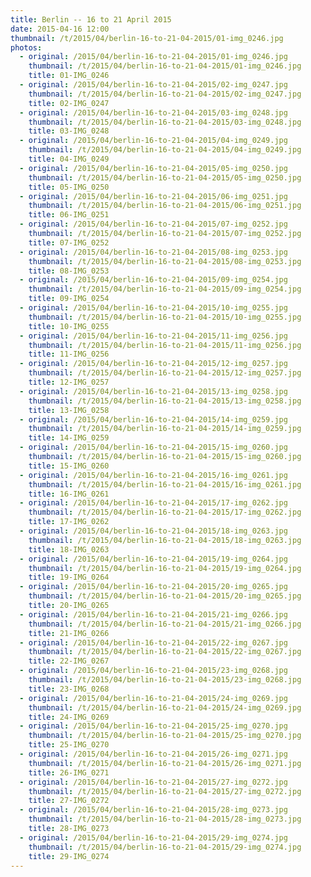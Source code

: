 ```yaml
---
title: Berlin -- 16 to 21 April 2015
date: 2015-04-16 12:00
thumbnail: /t/2015/04/berlin-16-to-21-04-2015/01-img_0246.jpg
photos:
  - original: /2015/04/berlin-16-to-21-04-2015/01-img_0246.jpg
    thumbnail: /t/2015/04/berlin-16-to-21-04-2015/01-img_0246.jpg
    title: 01-IMG_0246
  - original: /2015/04/berlin-16-to-21-04-2015/02-img_0247.jpg
    thumbnail: /t/2015/04/berlin-16-to-21-04-2015/02-img_0247.jpg
    title: 02-IMG_0247
  - original: /2015/04/berlin-16-to-21-04-2015/03-img_0248.jpg
    thumbnail: /t/2015/04/berlin-16-to-21-04-2015/03-img_0248.jpg
    title: 03-IMG_0248
  - original: /2015/04/berlin-16-to-21-04-2015/04-img_0249.jpg
    thumbnail: /t/2015/04/berlin-16-to-21-04-2015/04-img_0249.jpg
    title: 04-IMG_0249
  - original: /2015/04/berlin-16-to-21-04-2015/05-img_0250.jpg
    thumbnail: /t/2015/04/berlin-16-to-21-04-2015/05-img_0250.jpg
    title: 05-IMG_0250
  - original: /2015/04/berlin-16-to-21-04-2015/06-img_0251.jpg
    thumbnail: /t/2015/04/berlin-16-to-21-04-2015/06-img_0251.jpg
    title: 06-IMG_0251
  - original: /2015/04/berlin-16-to-21-04-2015/07-img_0252.jpg
    thumbnail: /t/2015/04/berlin-16-to-21-04-2015/07-img_0252.jpg
    title: 07-IMG_0252
  - original: /2015/04/berlin-16-to-21-04-2015/08-img_0253.jpg
    thumbnail: /t/2015/04/berlin-16-to-21-04-2015/08-img_0253.jpg
    title: 08-IMG_0253
  - original: /2015/04/berlin-16-to-21-04-2015/09-img_0254.jpg
    thumbnail: /t/2015/04/berlin-16-to-21-04-2015/09-img_0254.jpg
    title: 09-IMG_0254
  - original: /2015/04/berlin-16-to-21-04-2015/10-img_0255.jpg
    thumbnail: /t/2015/04/berlin-16-to-21-04-2015/10-img_0255.jpg
    title: 10-IMG_0255
  - original: /2015/04/berlin-16-to-21-04-2015/11-img_0256.jpg
    thumbnail: /t/2015/04/berlin-16-to-21-04-2015/11-img_0256.jpg
    title: 11-IMG_0256
  - original: /2015/04/berlin-16-to-21-04-2015/12-img_0257.jpg
    thumbnail: /t/2015/04/berlin-16-to-21-04-2015/12-img_0257.jpg
    title: 12-IMG_0257
  - original: /2015/04/berlin-16-to-21-04-2015/13-img_0258.jpg
    thumbnail: /t/2015/04/berlin-16-to-21-04-2015/13-img_0258.jpg
    title: 13-IMG_0258
  - original: /2015/04/berlin-16-to-21-04-2015/14-img_0259.jpg
    thumbnail: /t/2015/04/berlin-16-to-21-04-2015/14-img_0259.jpg
    title: 14-IMG_0259
  - original: /2015/04/berlin-16-to-21-04-2015/15-img_0260.jpg
    thumbnail: /t/2015/04/berlin-16-to-21-04-2015/15-img_0260.jpg
    title: 15-IMG_0260
  - original: /2015/04/berlin-16-to-21-04-2015/16-img_0261.jpg
    thumbnail: /t/2015/04/berlin-16-to-21-04-2015/16-img_0261.jpg
    title: 16-IMG_0261
  - original: /2015/04/berlin-16-to-21-04-2015/17-img_0262.jpg
    thumbnail: /t/2015/04/berlin-16-to-21-04-2015/17-img_0262.jpg
    title: 17-IMG_0262
  - original: /2015/04/berlin-16-to-21-04-2015/18-img_0263.jpg
    thumbnail: /t/2015/04/berlin-16-to-21-04-2015/18-img_0263.jpg
    title: 18-IMG_0263
  - original: /2015/04/berlin-16-to-21-04-2015/19-img_0264.jpg
    thumbnail: /t/2015/04/berlin-16-to-21-04-2015/19-img_0264.jpg
    title: 19-IMG_0264
  - original: /2015/04/berlin-16-to-21-04-2015/20-img_0265.jpg
    thumbnail: /t/2015/04/berlin-16-to-21-04-2015/20-img_0265.jpg
    title: 20-IMG_0265
  - original: /2015/04/berlin-16-to-21-04-2015/21-img_0266.jpg
    thumbnail: /t/2015/04/berlin-16-to-21-04-2015/21-img_0266.jpg
    title: 21-IMG_0266
  - original: /2015/04/berlin-16-to-21-04-2015/22-img_0267.jpg
    thumbnail: /t/2015/04/berlin-16-to-21-04-2015/22-img_0267.jpg
    title: 22-IMG_0267
  - original: /2015/04/berlin-16-to-21-04-2015/23-img_0268.jpg
    thumbnail: /t/2015/04/berlin-16-to-21-04-2015/23-img_0268.jpg
    title: 23-IMG_0268
  - original: /2015/04/berlin-16-to-21-04-2015/24-img_0269.jpg
    thumbnail: /t/2015/04/berlin-16-to-21-04-2015/24-img_0269.jpg
    title: 24-IMG_0269
  - original: /2015/04/berlin-16-to-21-04-2015/25-img_0270.jpg
    thumbnail: /t/2015/04/berlin-16-to-21-04-2015/25-img_0270.jpg
    title: 25-IMG_0270
  - original: /2015/04/berlin-16-to-21-04-2015/26-img_0271.jpg
    thumbnail: /t/2015/04/berlin-16-to-21-04-2015/26-img_0271.jpg
    title: 26-IMG_0271
  - original: /2015/04/berlin-16-to-21-04-2015/27-img_0272.jpg
    thumbnail: /t/2015/04/berlin-16-to-21-04-2015/27-img_0272.jpg
    title: 27-IMG_0272
  - original: /2015/04/berlin-16-to-21-04-2015/28-img_0273.jpg
    thumbnail: /t/2015/04/berlin-16-to-21-04-2015/28-img_0273.jpg
    title: 28-IMG_0273
  - original: /2015/04/berlin-16-to-21-04-2015/29-img_0274.jpg
    thumbnail: /t/2015/04/berlin-16-to-21-04-2015/29-img_0274.jpg
    title: 29-IMG_0274
---
```

